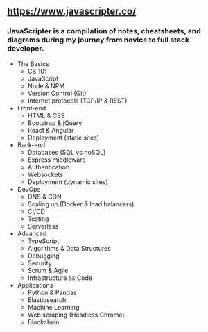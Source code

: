 ## https://www.javascripter.co/

### JavaScripter is a compilation of notes, cheatsheets, and diagrams during my journey from novice to full stack developer.

- The Basics
  - CS 101
  - JavaScript
  - Node & NPM
  - Version Control (Git)
  - Internet protocols (TCP/IP & REST)
- Front-end
  - HTML & CSS
  - Bootstrap & jQuery
  - React & Angular
  - Deployment (static sites)
- Back-end
  - Databases (SQL vs noSQL)
  - Express middleware
  - Authentication
  - Websockets
  - Deployment (dynamic sites)
- DevOps
  - DNS & CDN
  - Scaling up (Docker & load balancers)
  - CI/CD
  - Testing
  - Serverless
- Advanced
  - TypeScript
  - Algorithms & Data Structures
  - Debugging
  - Security
  - Scrum & Agile
  - Infrastructure as Code
- Applications
  - Python & Pandas
  - Elasticsearch
  - Machine Learning
  - Web scraping (Headless Chrome)
  - Blockchain